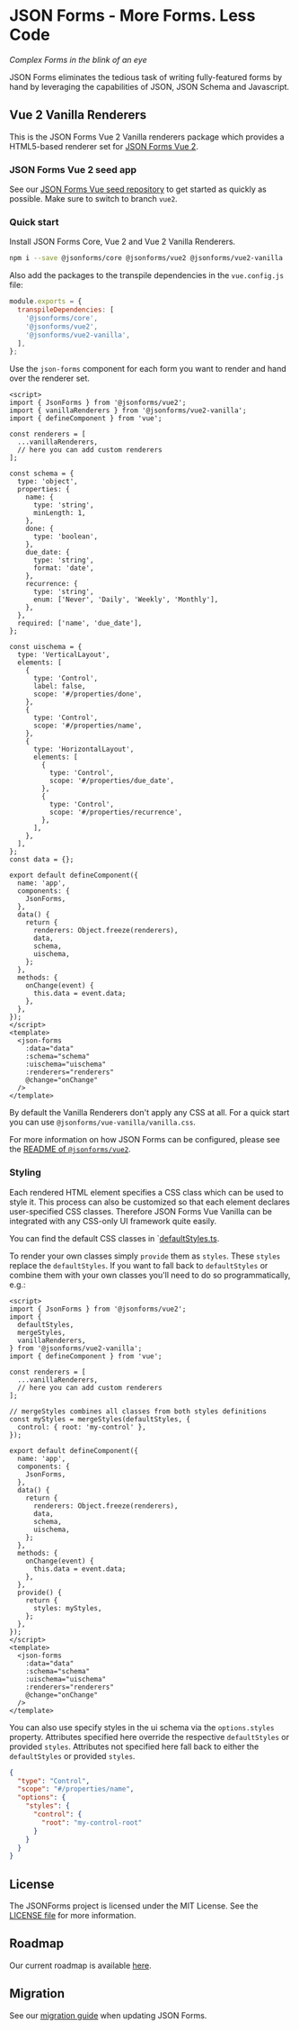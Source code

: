 # JSON Forms - More Forms. Less Code

_Complex Forms in the blink of an eye_

JSON Forms eliminates the tedious task of writing fully-featured forms by hand by leveraging the capabilities of JSON, JSON Schema and Javascript.

## Vue 2 Vanilla Renderers

This is the JSON Forms Vue 2 Vanilla renderers package which provides a HTML5-based renderer set for [JSON Forms Vue 2](https://github.com/eclipsesource/jsonforms/blob/master/packages/vue2).

### JSON Forms Vue 2 seed app

See our [JSON Forms Vue seed repository](https://github.com/eclipsesource/jsonforms-vue-seed/tree/vue2) to get started as quickly as possible.
Make sure to switch to branch `vue2`.

### Quick start

Install JSON Forms Core, Vue 2 and Vue 2 Vanilla Renderers.

```bash
npm i --save @jsonforms/core @jsonforms/vue2 @jsonforms/vue2-vanilla
```

Also add the packages to the transpile dependencies in the `vue.config.js` file:

```js
module.exports = {
  transpileDependencies: [
    '@jsonforms/core',
    '@jsonforms/vue2',
    '@jsonforms/vue2-vanilla',
  ],
};
```

Use the `json-forms` component for each form you want to render and hand over the renderer set.

```vue
<script>
import { JsonForms } from '@jsonforms/vue2';
import { vanillaRenderers } from '@jsonforms/vue2-vanilla';
import { defineComponent } from 'vue';

const renderers = [
  ...vanillaRenderers,
  // here you can add custom renderers
];

const schema = {
  type: 'object',
  properties: {
    name: {
      type: 'string',
      minLength: 1,
    },
    done: {
      type: 'boolean',
    },
    due_date: {
      type: 'string',
      format: 'date',
    },
    recurrence: {
      type: 'string',
      enum: ['Never', 'Daily', 'Weekly', 'Monthly'],
    },
  },
  required: ['name', 'due_date'],
};

const uischema = {
  type: 'VerticalLayout',
  elements: [
    {
      type: 'Control',
      label: false,
      scope: '#/properties/done',
    },
    {
      type: 'Control',
      scope: '#/properties/name',
    },
    {
      type: 'HorizontalLayout',
      elements: [
        {
          type: 'Control',
          scope: '#/properties/due_date',
        },
        {
          type: 'Control',
          scope: '#/properties/recurrence',
        },
      ],
    },
  ],
};
const data = {};

export default defineComponent({
  name: 'app',
  components: {
    JsonForms,
  },
  data() {
    return {
      renderers: Object.freeze(renderers),
      data,
      schema,
      uischema,
    };
  },
  methods: {
    onChange(event) {
      this.data = event.data;
    },
  },
});
</script>
<template>
  <json-forms
    :data="data"
    :schema="schema"
    :uischema="uischema"
    :renderers="renderers"
    @change="onChange"
  />
</template>
```

By default the Vanilla Renderers don't apply any CSS at all.
For a quick start you can use `@jsonforms/vue-vanilla/vanilla.css`.

For more information on how JSON Forms can be configured, please see the [README of `@jsonforms/vue2`](../vue2/README.md).

### Styling

Each rendered HTML element specifies a CSS class which can be used to style it.
This process can also be customized so that each element declares user-specified CSS classes.
Therefore JSON Forms Vue Vanilla can be integrated with any CSS-only UI framework quite easily.

You can find the default CSS classes in `[defaultStyles.ts](src/styles/defaultStyles.ts).

To render your own classes simply `provide` them as `styles`.
These `styles` replace the `defaultStyles`.
If you want to fall back to `defaultStyles` or combine them with your own classes you'll need to do so programmatically, e.g.:

```vue
<script>
import { JsonForms } from '@jsonforms/vue2';
import {
  defaultStyles,
  mergeStyles,
  vanillaRenderers,
} from '@jsonforms/vue2-vanilla';
import { defineComponent } from 'vue';

const renderers = [
  ...vanillaRenderers,
  // here you can add custom renderers
];

// mergeStyles combines all classes from both styles definitions
const myStyles = mergeStyles(defaultStyles, {
  control: { root: 'my-control' },
});

export default defineComponent({
  name: 'app',
  components: {
    JsonForms,
  },
  data() {
    return {
      renderers: Object.freeze(renderers),
      data,
      schema,
      uischema,
    };
  },
  methods: {
    onChange(event) {
      this.data = event.data;
    },
  },
  provide() {
    return {
      styles: myStyles,
    };
  },
});
</script>
<template>
  <json-forms
    :data="data"
    :schema="schema"
    :uischema="uischema"
    :renderers="renderers"
    @change="onChange"
  />
</template>
```

You can also use specify styles in the ui schema via the `options.styles` property.
Attributes specified here override the respective `defaultStyles` or provided `styles`.
Attributes not specified here fall back to either the `defaultStyles` or provided `styles`.

```json
{
  "type": "Control",
  "scope": "#/properties/name",
  "options": {
    "styles": {
      "control": {
        "root": "my-control-root"
      }
    }
  }
}
```

## License

The JSONForms project is licensed under the MIT License. See the [LICENSE file](https://github.com/eclipsesource/jsonforms/blob/master/LICENSE) for more information.

## Roadmap

Our current roadmap is available [here](https://github.com/eclipsesource/jsonforms/blob/master/ROADMAP.md).

## Migration

See our [migration guide](https://github.com/eclipsesource/jsonforms/blob/master/MIGRATION.md) when updating JSON Forms.
